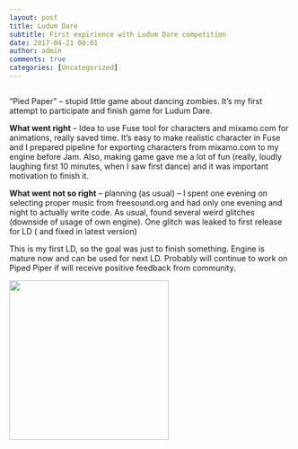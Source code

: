 ```yaml
---
layout: post
title: Ludum Dare
subtitle: First expirience with Ludum Dare competition
date: 2017-04-21 00:01
author: admin
comments: true
categories: [Uncategorized]
---
```

<a href="/blog/images/ai.png"><img src="/blog/images/ai.png" class = "image featured" alt="" /></a>

“Pied Paper” – stupid little game about dancing zombies. It’s my first attempt to participate and finish game for Ludum Dare.

**What went right** – Idea to use Fuse tool for characters and mixamo.com for animations, really saved time. It’s easy to make realistic character in Fuse and I prepared pipeline for exporting characters from mixamo.com to my engine before Jam. Also, making game gave me a lot of fun (really, loudly laughing first 10 minutes, when I saw first dance) and it was important motivation to finish it.

**What went not so right**  –  planning (as usual) – I spent one evening on selecting proper music from freesound.org and had only one evening and night to actually write code. As usual, found several weird glitches (downside of usage of own engine). One glitch was leaked to first release for LD ( and fixed in latest version)

This is my first LD, so the goal was just to finish something. Engine is mature now and can be used for next LD. Probably will continue to work on Piped Piper if will receive positive feedback from community.

<a href="http://ludumdare.com/compo/wp-content/uploads/2015/04/pied_piper.gif"><img src="http://ludumdare.com/compo/wp-content/uploads/2015/04/pied_piper.gif" width="284" alt="" /></a>
